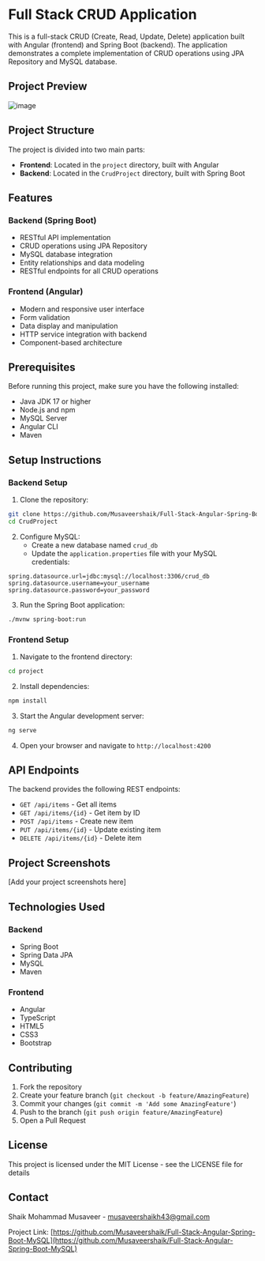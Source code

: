 # Full Stack CRUD Application

This is a full-stack CRUD (Create, Read, Update, Delete) application built with Angular (frontend) and Spring Boot (backend). The application demonstrates a complete implementation of CRUD operations using JPA Repository and MySQL database.

## Project Preview

![image](https://github.com/user-attachments/assets/50036d51-c5c2-405f-8d71-2733ffea94ba)

## Project Structure

The project is divided into two main parts:
- **Frontend**: Located in the `project` directory, built with Angular
- **Backend**: Located in the `CrudProject` directory, built with Spring Boot

## Features

### Backend (Spring Boot)
- RESTful API implementation
- CRUD operations using JPA Repository
- MySQL database integration
- Entity relationships and data modeling
- RESTful endpoints for all CRUD operations

### Frontend (Angular)
- Modern and responsive user interface
- Form validation
- Data display and manipulation
- HTTP service integration with backend
- Component-based architecture

## Prerequisites

Before running this project, make sure you have the following installed:
- Java JDK 17 or higher
- Node.js and npm
- MySQL Server
- Angular CLI
- Maven

## Setup Instructions

### Backend Setup

1. Clone the repository:
```bash
git clone https://github.com/Musaveershaik/Full-Stack-Angular-Spring-Boot-MySQL
cd CrudProject
```

2. Configure MySQL:
   - Create a new database named `crud_db`
   - Update the `application.properties` file with your MySQL credentials:
```properties
spring.datasource.url=jdbc:mysql://localhost:3306/crud_db
spring.datasource.username=your_username
spring.datasource.password=your_password
```

3. Run the Spring Boot application:
```bash
./mvnw spring-boot:run
```

### Frontend Setup

1. Navigate to the frontend directory:
```bash
cd project
```

2. Install dependencies:
```bash
npm install
```

3. Start the Angular development server:
```bash
ng serve
```

4. Open your browser and navigate to `http://localhost:4200`

## API Endpoints

The backend provides the following REST endpoints:

- `GET /api/items` - Get all items
- `GET /api/items/{id}` - Get item by ID
- `POST /api/items` - Create new item
- `PUT /api/items/{id}` - Update existing item
- `DELETE /api/items/{id}` - Delete item

## Project Screenshots

[Add your project screenshots here]

## Technologies Used

### Backend
- Spring Boot
- Spring Data JPA
- MySQL
- Maven

### Frontend
- Angular
- TypeScript
- HTML5
- CSS3
- Bootstrap

## Contributing

1. Fork the repository
2. Create your feature branch (`git checkout -b feature/AmazingFeature`)
3. Commit your changes (`git commit -m 'Add some AmazingFeature'`)
4. Push to the branch (`git push origin feature/AmazingFeature`)
5. Open a Pull Request

## License

This project is licensed under the MIT License - see the LICENSE file for details

## Contact

Shaik Mohammad Musaveer - musaveershaikh43@gmail.com

Project Link: [https://github.com/Musaveershaik/Full-Stack-Angular-Spring-Boot-MySQL](https://github.com/Musaveershaik/Full-Stack-Angular-Spring-Boot-MySQL) 
